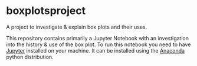 # boxplotsproject
A project to investigate &amp; explain box plots and their uses.

This repository contains primarily a Jupyter Notebook with an investigation into the history & use of the box plot. 
To run this notebook you need to have [Jupyter](https://jupyter.org/) installed on your machine.  It can be installed using the [Anaconda](https://www.anaconda.com/) python distribution. 

